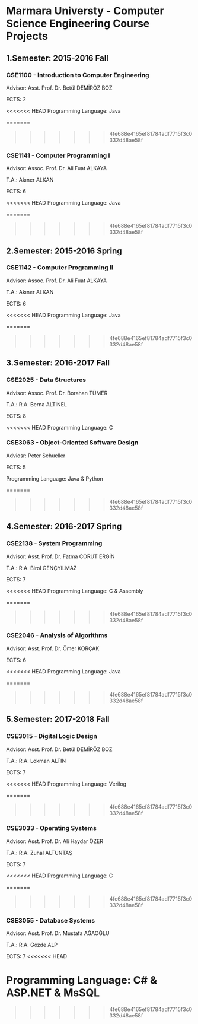 # Marmara Universty - Computer Science Engineering Course Projects

## 1.Semester: 2015-2016 Fall

### CSE1100 - Introduction to Computer Engineering
Advisor: Asst. Prof. Dr. Betül DEMİRÖZ BOZ

ECTS: 2

<<<<<<< HEAD
Programming Language: Java

=======
>>>>>>> 4fe688e4165ef81784adf7715f3c0332d48ae58f
### CSE1141 - Computer Programming I
Advisor: Assoc. Prof. Dr. Ali Fuat ALKAYA

T.A.: Akıner ALKAN

ECTS: 6

<<<<<<< HEAD
Programming Language: Java

=======
>>>>>>> 4fe688e4165ef81784adf7715f3c0332d48ae58f
## 2.Semester: 2015-2016 Spring

### CSE1142 - Computer Programming II
Advisor: Assoc. Prof. Dr. Ali Fuat ALKAYA

T.A.: Akıner ALKAN

ECTS: 6

<<<<<<< HEAD
Programming Language: Java

=======
>>>>>>> 4fe688e4165ef81784adf7715f3c0332d48ae58f
## 3.Semester: 2016-2017 Fall

### CSE2025 - Data Structures
Advisor: Assoc. Prof. Dr. Borahan TÜMER

T.A.: R.A. Berna ALTINEL

ECTS: 8

<<<<<<< HEAD
Programming Language: C

### CSE3063 - Object-Oriented Software Design
Adviosr: Peter Schueller

ECTS: 5

Programming Language: Java & Python

=======
>>>>>>> 4fe688e4165ef81784adf7715f3c0332d48ae58f
## 4.Semester: 2016-2017 Spring

### CSE2138 - System Programming
Advisor: Asst. Prof. Dr. Fatma CORUT ERGİN

T.A.: R.A. Birol GENÇYILMAZ

ECTS: 7

<<<<<<< HEAD
Programming Language: C & Assembly

=======
>>>>>>> 4fe688e4165ef81784adf7715f3c0332d48ae58f
### CSE2046 - Analysis of Algorithms
Advisor: Asst. Prof. Dr. Ömer KORÇAK

ECTS: 6

<<<<<<< HEAD
Programming Language: Java

=======
>>>>>>> 4fe688e4165ef81784adf7715f3c0332d48ae58f
## 5.Semester: 2017-2018 Fall

### CSE3015 - Digital Logic Design
Advisor: Asst. Prof. Dr. Betül DEMİRÖZ BOZ

T.A.: R.A. Lokman ALTIN

ECTS: 7

<<<<<<< HEAD
Programming Language: Verilog

=======
>>>>>>> 4fe688e4165ef81784adf7715f3c0332d48ae58f
### CSE3033 - Operating Systems
Advisor: Asst. Prof. Dr. Ali Haydar ÖZER

T.A.: R.A. Zuhal ALTUNTAŞ

ECTS: 7

<<<<<<< HEAD
Programming Language: C

=======
>>>>>>> 4fe688e4165ef81784adf7715f3c0332d48ae58f
### CSE3055 - Database Systems
Advisor: Asst. Prof. Dr. Mustafa AĞAOĞLU

T.A.: R.A. Gözde ALP

ECTS: 7
<<<<<<< HEAD

Programming Language: C# & ASP.NET & MsSQL
=======
>>>>>>> 4fe688e4165ef81784adf7715f3c0332d48ae58f
